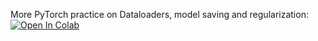 ﻿More PyTorch practice on Dataloaders, model saving and regularization:
[![Open In Colab](https://colab.research.google.com/assets/colab-badge.svg)](https://colab.research.google.com/github/girafe-ai/intro-to-ml-harbour/blob/master/day11_DL_optimization_and_regularization/11_PyTorch_and_Dataloaders.ipynb)